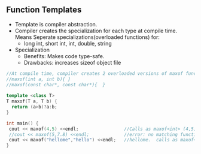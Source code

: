 ## Function Templates
- Template is compiler abstraction.
- Compiler creates the specialization for each type at compile time. Means Seperate specializations(overloaded functions) for:
  - long int, short int, int, double, string
- Specialization
  - Benefits: Makes code type-safe.    
  - Drawbacks: increases sizeof object file
```c++
//At compile time, compiler creates 2 overloaded versions of maxof function.
//maxof(int a, int b){ }
//maxof(const char*, const char*){  }
   
template <class T>
T maxof(T a, T b) {
  return (a>b)?a:b;
}

int main() {
 cout << maxof(4,5) <<endl;                 //Calls as maxof<int> (4,5)
 //cout << maxof(5,7.8) <<endl;             //error: no matching function for call to ‘maximum(int, double)’
 cout << maxof("hellome","hello") <<endl;   //hellome.  calls as maxof<const char*>("hellome", "hello")
}
```
